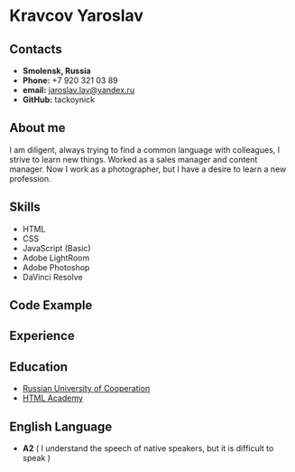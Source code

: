 # Kravcov Yaroslav

## Contacts
* **Smolensk, Russia**
* **Phone:** +7 920 321 03 89
* **email:** jaroslav.lav@yandex.ru
* **GitHub:** tackoynick

## About me

I am diligent, always trying to find a common language with colleagues, I strive to learn new things. Worked as a sales manager and content manager. Now I work as a photographer, but I have a desire to learn a new profession.

## Skills

* HTML
* CSS
* JavaScript (Basic)
* Adobe LightRoom 
* Adobe Photoshop
* DaVinci Resolve

## Code Example

## Experience

## Education

* [Russian University of Cooperation](https://smolensk.ruc.su)
* [HTML Academy](https://www.htmlacademy.ru/)

## English Language

* **A2** ( I understand the speech of native speakers, but it is difficult to speak )

